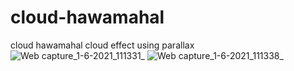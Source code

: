 # cloud-hawamahal
cloud hawamahal
cloud effect using parallax
![Web capture_1-6-2021_111331_](https://user-images.githubusercontent.com/74392722/128555929-cffe2adf-7755-4296-9227-f3a15ece0a74.jpeg)
![Web capture_1-6-2021_111338_](https://user-images.githubusercontent.com/74392722/128555937-185593d8-c7c0-4921-b5a8-8b454495ec05.jpeg)
